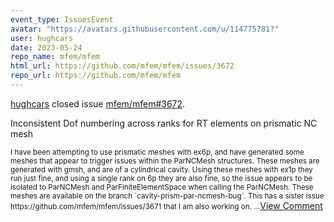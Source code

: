 ```yaml
---
event_type: IssuesEvent
avatar: "https://avatars.githubusercontent.com/u/114775781?"
user: hughcars
date: 2023-05-24
repo_name: mfem/mfem
html_url: https://github.com/mfem/mfem/issues/3672
repo_url: https://github.com/mfem/mfem
---
```


<a href='https://github.com/hughcars' target='_blank'>hughcars</a> closed issue <a href='https://github.com/mfem/mfem/issues/3672' target='_blank'>mfem/mfem#3672</a>.

<p>Inconsistent Dof numbering across ranks for RT elements on prismatic NC mesh</p><small>I have been attempting to use prismatic meshes with ex6p, and have generated some meshes that appear to trigger issues within the ParNCMesh structures. These meshes are generated with gmsh, and are of a cylindrical cavity. Using these meshes with ex1p they run just fine, and using a single rank on 6p they are also fine, so the issue appears to be isolated to ParNCMesh and ParFiniteElementSpace when calling the ParNCMesh. These meshes are available on the branch `cavity-prism-par-ncmesh-bug`. This has a sister issue https://github.com/mfem/mfem/issues/3671 that I am also working on....</small><a href='https://github.com/mfem/mfem/issues/3672' target='_blank'>View Comment</a>